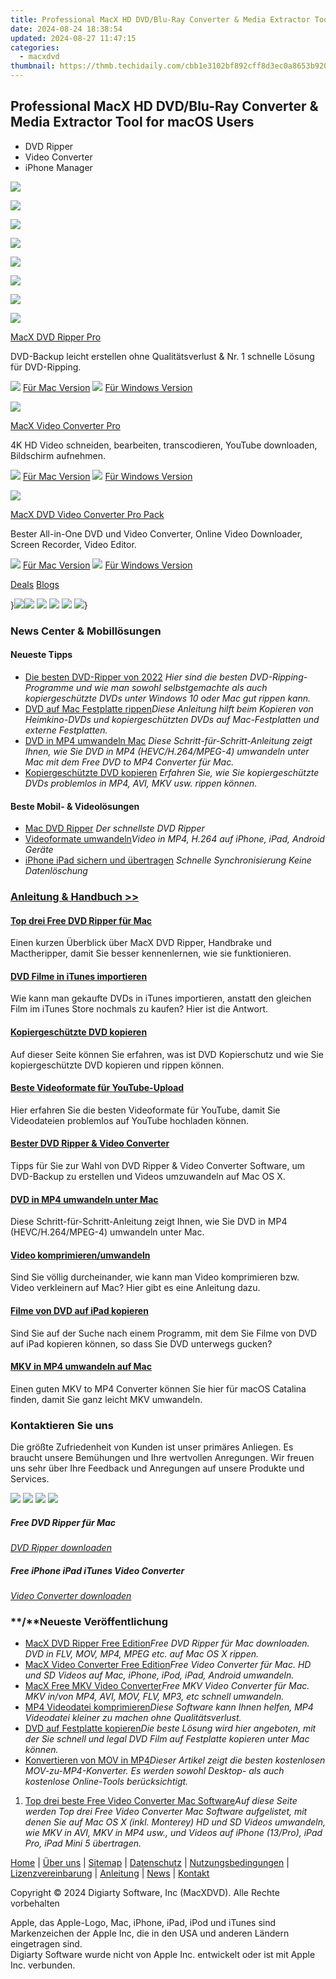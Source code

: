 ```yaml
---
title: Professional MacX HD DVD/Blu-Ray Converter & Media Extractor Tool for macOS Users
date: 2024-08-24 18:38:54
updated: 2024-08-27 11:47:15
categories:
  - macxdvd
thumbnail: https://thmb.techidaily.com/cbb1e3102bf892cff8d3ec0a8653b920867c497d12f1be8e2ab6e11d350e85ee.jpg
---
```


## Professional MacX HD DVD/Blu-Ray Converter & Media Extractor Tool for macOS Users

* DVD Ripper
* Video Converter
* iPhone Manager

![](https://www.macxdvd.com/icon/riptab-w-fift.png) 

![](https://www.macxdvd.com/icon/riptab-b-fift.png) 

![](https://www.macxdvd.com/icon/video-w-fift.png) 

![](https://www.macxdvd.com/icon/video-b-fift.png) 

![](https://www.macxdvd.com/icon/tube-w-fift.png) 

![](https://www.macxdvd.com/icon/tube-b-fift.png) 

![](https://www.macxdvd.com/mobile-images/index/nav-more.png)

![](https://www.macxdvd.com/mobile-images/index/mi1.png)

[MacX DVD Ripper Pro](https://tools.techidaily.com/macxdvd/products/)

DVD-Backup leicht erstellen ohne Qualitätsverlust & Nr. 1 schnelle Lösung für DVD-Ripping.

![](https://www.macxdvd.com/mobile-images/index/mm.png) [Für Mac Version](https://tools.techidaily.com/macxdvd/products/) ![](https://www.macxdvd.com/mobile-images/index/mw.png) [Für Windows Version](https://tools.techidaily.com/macxdvd/products/) 

![](https://www.macxdvd.com/mobile-images/index/mi2.png)

[MacX Video Converter Pro](https://tools.techidaily.com/macxdvd/products/)

4K HD Video schneiden, bearbeiten, transcodieren, YouTube downloaden, Bildschirm aufnehmen.

![](https://www.macxdvd.com/mobile-images/index/mm.png) [Für Mac Version](https://tools.techidaily.com/macxdvd/products/) ![](https://www.macxdvd.com/mobile-images/index/mw.png) [Für Windows Version](https://tools.techidaily.com/macxdvd/products/) 

![](https://www.macxdvd.com/mobile-images/index/mi3.png)

[MacX DVD Video Converter Pro Pack](https://tools.techidaily.com/macxdvd/products/)

Bester All-in-One DVD und Video Converter, Online Video Downloader, Screen Recorder, Video Editor.

![](https://www.macxdvd.com/mobile-images/index/mm.png) [Für Mac Version](https://tools.techidaily.com/macxdvd/products/) ![](https://www.macxdvd.com/mobile-images/index/mw.png) [Für Windows Version](https://tools.techidaily.com/macxdvd/products/) 

[Deals](https://tools.techidaily.com/macxdvd/products/) [Blogs](https://tools.techidaily.com/macxdvd/products/) 

}[![](https://www.macxdvd.com/flag/fr.png)](https://tools.techidaily.com/macxdvd/products/)[![](https://www.macxdvd.com/flag/it.png)](https://tools.techidaily.com/macxdvd/products/) [![](https://www.macxdvd.com/flag/bcn-fift.png)](https://tools.techidaily.com/macxdvd/products/) [![](https://www.macxdvd.com/flag/bde-fift.png)](https://tools.techidaily.com/macxdvd/products/) [![](https://www.macxdvd.com/flag/bjp-fift.png)](https://tools.techidaily.com/macxdvd/products/) [![](https://www.macxdvd.com/flag/ben-fift.png)](https://tools.techidaily.com/macxdvd/products/)}

### News Center & Mobillösungen

#### Neueste Tipps

* [Die besten DVD-Ripper von 2022](https://tools.techidaily.com/macxdvd/products/) _Hier sind die besten DVD-Ripping-Programme und wie man sowohl selbstgemachte als auch kopiergeschützte DVDs unter Windows 10 oder Mac gut rippen kann._
* [DVD auf Mac Festplatte rippen](https://tools.techidaily.com/macxdvd/products/)_Diese Anleitung hilft beim Kopieren von Heimkino-DVDs und kopiergeschützten DVDs auf Mac-Festplatten und externe Festplatten._
* [DVD in MP4 umwandeln Mac](https://tools.techidaily.com/macxdvd/products/) _Diese Schritt-für-Schritt-Anleitung zeigt Ihnen, wie Sie DVD in MP4 (HEVC/H.264/MPEG-4) umwandeln unter Mac mit dem Free DVD to MP4 Converter für Mac._
* [Kopiergeschützte DVD kopieren](https://tools.techidaily.com/macxdvd/products/) _Erfahren Sie, wie Sie kopiergeschützte DVDs problemlos in MP4, AVI, MKV usw. rippen können._

#### Beste Mobil- & Videolösungen

* [Mac DVD Ripper](https://tools.techidaily.com/macxdvd/products/) _Der schnellste DVD Ripper_
* [Videoformate umwandeln](https://tools.techidaily.com/macxdvd/products/)_Video in MP4, H.264 auf iPhone, iPad, Android Geräte_
* [iPhone iPad sichern und übertragen](https://tools.techidaily.com/macxdvd/products/) _Schnelle Synchronisierung Keine Datenlöschung_



### [Anleitung & Handbuch >>](https://tools.techidaily.com/macxdvd/products/) 

#### [Top drei Free DVD Ripper für Mac](https://tools.techidaily.com/macxdvd/products/)

Einen kurzen Überblick über MacX DVD Ripper, Handbrake und Mactheripper, damit Sie besser kennenlernen, wie sie funktionieren.

#### [DVD Filme in iTunes importieren](https://tools.techidaily.com/macxdvd/products/)

Wie kann man gekaufte DVDs in iTunes importieren, anstatt den gleichen Film im iTunes Store nochmals zu kaufen? Hier ist die Antwort.

#### [Kopiergeschützte DVD kopieren](https://tools.techidaily.com/macxdvd/products/)

Auf dieser Seite können Sie erfahren, was ist DVD Kopierschutz und wie Sie kopiergeschützte DVD kopieren und rippen können.

#### [Beste Videoformate für YouTube-Upload](https://tools.techidaily.com/macxdvd/products/)

Hier erfahren Sie die besten Videoformate für YouTube, damit Sie Videodateien problemlos auf YouTube hochladen können.

#### [Bester DVD Ripper & Video Converter](https://tools.techidaily.com/macxdvd/products/)

Tipps für Sie zur Wahl von DVD Ripper & Video Converter Software, um DVD-Backup zu erstellen und Videos umzuwandeln auf Mac OS X. 

#### [DVD in MP4 umwandeln unter Mac](https://tools.techidaily.com/macxdvd/products/)

Diese Schritt-für-Schritt-Anleitung zeigt Ihnen, wie Sie DVD in MP4 (HEVC/H.264/MPEG-4) umwandeln unter Mac.

#### [Video komprimieren/umwandeln](https://tools.techidaily.com/macxdvd/products/)

Sind Sie völlig durcheinander, wie kann man Video komprimieren bzw. Video verkleinern auf Mac? Hier gibt es eine Anleitung dazu.

#### [Filme von DVD auf iPad kopieren](https://tools.techidaily.com/macxdvd/products/)

Sind Sie auf der Suche nach einem Programm, mit dem Sie Filme von DVD auf iPad kopieren können, so dass Sie DVD unterwegs gucken?

#### [MKV in MP4 umwandeln auf Mac](https://tools.techidaily.com/macxdvd/products/)

Einen guten MKV to MP4 Converter können Sie hier für macOS Catalina finden, damit Sie ganz leicht MKV umwandeln. 



### Kontaktieren Sie uns

Die größte Zufriedenheit von Kunden ist unser primäres Anliegen. Es braucht unsere Bemühungen und Ihre wertvollen Anregungen. Wir freuen uns sehr über Ihre Feedback und Anregungen auf unsere Produkte und Services. 

[![](https://www.macxdvd.com/img-style/face-fift.png)](https://www.facebook.com/macxdvd) [![](https://www.macxdvd.com/img-style/twi-fift.png)](https://twitter.com/Macxdvd%5FSoft) [![](https://www.macxdvd.com/img-style/google-fift.png)](https://tools.techidaily.com/macxdvd/products/) [![](https://www.macxdvd.com/img-style/yout-fift.png)](https://www.youtube.com/user/macxdvd) 

##### Free DVD Ripper für Mac

[_DVD Ripper downloaden_](https://tools.techidaily.com/macxdvd/products/) 

##### Free iPhone iPad iTunes Video Converter

[_Video Converter downloaden_](https://tools.techidaily.com/macxdvd/products/) 

### **/**Neueste Veröffentlichung

* [MacX DVD Ripper Free Edition](https://tools.techidaily.com/macxdvd/products/)_Free DVD Ripper für Mac downloaden. DVD in FLV, MOV, MP4, MPEG etc. auf Mac OS X rippen._
* [MacX Video Converter Free Edition](https://tools.techidaily.com/macxdvd/products/)_Free Video Converter für Mac. HD und SD Videos auf Mac, iPhone, iPod, iPad, Android umwandeln._
* [MacX Free MKV Video Converter](https://tools.techidaily.com/macxdvd/products/)_Free MKV Video Converter für Mac. MKV in/von MP4, AVI, MOV, FLV, MP3, etc schnell umwandeln._
* [MP4 Videodatei komprimieren](https://tools.techidaily.com/macxdvd/products/)_Diese Software kann Ihnen helfen, MP4 Videodatei kleiner zu machen ohne Qualitätsverlust._
* [DVD auf Festplatte kopieren](https://tools.techidaily.com/macxdvd/products/)_Die beste Lösung wird hier angeboten, mit der Sie schnell und legal DVD Film auf Festplatte kopieren unter Mac können._
* [Konvertieren von MOV in MP4](https://tools.techidaily.com/macxdvd/products/)_Dieser Artikel zeigt die besten kostenlosen MOV-zu-MP4-Konverter. Es werden sowohl Desktop- als auch kostenlose Online-Tools berücksichtigt._
1. [Top drei beste Free Video Converter Mac Software](https://tools.techidaily.com/macxdvd/products/)_Auf diese Seite werden Top drei Free Video Converter Mac Software aufgelistet, mit denen Sie auf Mac OS X (inkl. Monterey) HD und SD Videos umwandeln, wie MKV in AVI, MKV in MP4 usw., und Videos auf iPhone (13/Pro), iPad Pro, iPad Mini 5 übertragen._



[Home](https://tools.techidaily.com/macxdvd/products/) | [Über uns](https://tools.techidaily.com/macxdvd/products/) | [Sitemap](https://tools.techidaily.com/macxdvd/products/) | [Datenschutz](https://tools.techidaily.com/macxdvd/products/) | [Nutzungsbedingungen](https://tools.techidaily.com/macxdvd/products/) | [Lizenzvereinbarung](https://tools.techidaily.com/macxdvd/products/) | [Anleitung](https://tools.techidaily.com/macxdvd/products/) | [News](https://tools.techidaily.com/macxdvd/products/) | [Kontakt](https://tools.techidaily.com/macxdvd/products/)

Copyright © 2024 Digiarty Software, Inc (MacXDVD). Alle Rechte vorbehalten

Apple, das Apple-Logo, Mac, iPhone, iPad, iPod und iTunes sind Markenzeichen der Apple Inc, die in den USA und anderen Ländern eingetragen sind.   
Digiarty Software wurde nicht von Apple Inc. entwickelt oder ist mit Apple Inc. verbunden.

<ins class="adsbygoogle"
     style="display:block"
     data-ad-format="autorelaxed"
     data-ad-client="ca-pub-7571918770474297"
     data-ad-slot="1223367746"></ins>



<ins class="adsbygoogle"
     style="display:block"
     data-ad-client="ca-pub-7571918770474297"
     data-ad-slot="8358498916"
     data-ad-format="auto"
     data-full-width-responsive="true"></ins>
